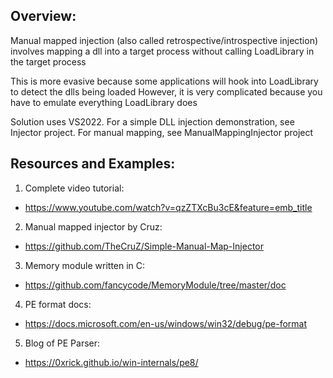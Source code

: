 
## Overview:
Manual mapped injection (also called retrospective/introspective injection)
involves mapping a dll into a target process without calling LoadLibrary in the target process

This is more evasive because some applications will hook into LoadLibrary to detect the dlls being loaded
However, it is very complicated because you have to emulate everything LoadLibrary does

Solution uses VS2022.
For a simple DLL injection demonstration, see Injector project.
For manual mapping, see ManualMappingInjector project

## Resources and Examples:
1. Complete video tutorial:
* https://www.youtube.com/watch?v=qzZTXcBu3cE&feature=emb_title
2. Manual mapped injector by Cruz:
* https://github.com/TheCruZ/Simple-Manual-Map-Injector
3. Memory module written in C:
* https://github.com/fancycode/MemoryModule/tree/master/doc
4. PE format docs:
* https://docs.microsoft.com/en-us/windows/win32/debug/pe-format
5. Blog of PE Parser:
* https://0xrick.github.io/win-internals/pe8/
